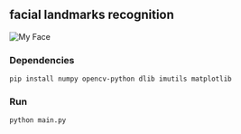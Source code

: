 ## facial landmarks recognition 

![My Face](https://i.imgur.com/7IIOka9.png)

### Dependencies 
`pip install numpy opencv-python dlib imutils matplotlib`

### Run
`python main.py`